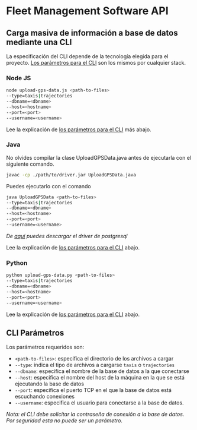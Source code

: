# Fleet Management Software API

## Carga masiva de información a base de datos mediante una CLI

La especificación del CLI depende de la tecnología elegida para el proyecto.
[Los parámetros para el CLI](#cli-parámetros) son los mismos por cualquier stack.

### Node JS

```bash
node upload-gps-data.js <path-to-files>
--type=taxis|trajectories
--dbname=<dbname>
--host=<hostname>
--port=<port>
--username=<username>
```

Lee la explicación de [los parámetros para el CLI](#cli-parámetros) más abajo.

### Java

No olvides compilar la clase UploadGPSData.java antes de ejecutarla con el
siguiente comando.

```bash
javac -cp ./path/to/driver.jar UploadGPSData.java
```

Puedes ejecutarlo con el comando

```bash
java UploadGPSData <path-to-files>
--type=taxis|trajectories
--dbname=<dbname>
--host=<hostname>
--port=<port>
--username=<username>
```

_De [aquí](https://drive.google.com/file/d/1UIwfWbhZWKWWBZAKMjfze8NswMOQ09du/view?usp=drive_link)
puedes descargar el driver de postgresql_

Lee la explicación de [los parámetros para el CLI](#cli-parámetros) abajo.

### Python

```bash
python upload-gps-data.py <path-to-files>
--type=taxis|trajectories
--dbname=<dbname>
--host=<hostname>
--port=<port>
--username=<username>
```

Lee la explicación de [los parámetros para el CLI](#cli-parámetros) abajo.

## CLI Parámetros

Los parámetros requeridos son:

* `<path-to-files>`: especifica el directorio de los archivos a cargar
* `--type`: indica el tipo de archivos a cargarse `taxis`
  o `trajectories`
* `--dbname`: especifica el nombre de la base de datos a la que conectarse
* `--host`: especifica el nombre del host de la máquina en la que se
está ejecutando la base de datos
* `--port`: especifica el puerto TCP en el que la base de datos está
escuchando conexiones
* `--username`: especifica el usuario para conectarse a la base
de datos.

_Nota: el CLI debe solicitar la contraseña de conexión a la base de datos.
Por seguridad esta no puede ser un parámetro._

